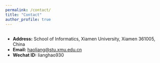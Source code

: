 ```yaml
---
permalink: /contact/
title: "Contact"
author_profile: true
---
```


## 

* **Address:** School of Informatics, Xiamen University, Xiamen 361005, China  
* **Email:** haoliang@stu.xmu.edu.cn
* **Wechat ID:** lianghao930
